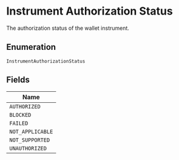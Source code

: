 
# Instrument Authorization Status

The authorization status of the wallet instrument.

## Enumeration

`InstrumentAuthorizationStatus`

## Fields

| Name |
|  --- |
| `AUTHORIZED` |
| `BLOCKED` |
| `FAILED` |
| `NOT_APPLICABLE` |
| `NOT_SUPPORTED` |
| `UNAUTHORIZED` |

